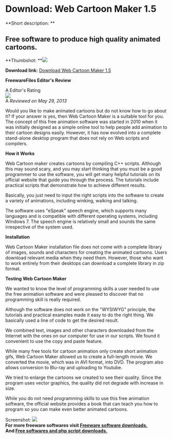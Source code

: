 # Download: Web Cartoon Maker 1.5

**Short description: **

## Free software to produce high quality animated cartoons.

  
**Thumbshot: **![](http://www.freewarefiles.com/screenshot/webcrtoonmkr_md.jpg)   
  
**Download link:** [Download Web Cartoon Maker 1.5](http://freesoftwares.boysofts.com/Web-Cartoon-Maker_program_64773.html)  
  

**FreewareFiles Editor's Review**  
  

A Editor's Rating  
![](http://www.freewarefiles.com/images/rating/5.gif)  
A _Reviewed on May 29, 2013_  
  
Would you like to make animated cartoons but do not know how to go about it?
If your answer is yes, then Web Cartoon Maker is a suitable tool for you. The
concept of this free animation software was started in 2010 when it was
initially designed as a simple online tool to help people add animation to
their cartoon designs easily. However, it has now evolved into a complete
stand-alone desktop program that does not rely on Web scripts and compilers.

**How it Works**

Web Cartoon maker creates cartoons by compiling C++ scripts. Although this may
sound scary, and you may start thinking that you must be a good programmer to
use the software, you will get many helpful tutorials on its official website
that guide you through the process. The tutorials include practical scripts
that demonstrate how to achieve different results.

Basically, you just need to input the right scripts into the software to
create a variety of animations, including winking, walking and talking.

The software uses "eSpeak" speech engine, which supports many languages and is
compatible with different operating systems, including Windows 7. The speech
engine is relatively small and sounds the same irrespective of the system
used.

**Installation**

Web Cartoon Maker installation file does not come with a complete library of
images, sounds and characters for creating the animated cartoons. Users
download relevant media when they need them. However, those who want to work
entirely from their desktops can download a complete library in zip format.

**Testing Web Cartoon Maker**

We wanted to know the level of programming skills a user needed to use the
free animation software and were pleased to discover that no programming skill
is really required.

Although the software does not work on the "WYSIWYG" principle, the tutorials
and practical examples made it easy to do the right thing. We basically used a
line of code to get the desired result.

We combined text, images and other characters downloaded from the Internet
with the ones on our computer for use in our scripts. We found it convenient
to use the copy and paste feature.

While many free tools for cartoon animation only create short animation gifs,
Web Cartoon Maker allowed us to create a full-length movie. We converted the
movie, which was in AVI format, into DVD. The program also allows conversion
to Blu-ray and uploading to Youtube.

We tried to enlarge the cartoons we created to see their quality. Since the
program uses vector graphics, the quality did not degrade with increase in
size.

While you do not need programming skills to use this free animation software,
the official website provides a book that can teach you how to program so you
can make even better animated cartoons.

  
  
Screenshot: ![](http://www.freewarefiles.com/screenshot/webcrtoonmkr.jpg)  
**For more freeware softwares visit [Freeware software downloads.](http://freesoftwares.boysofts.com/)**   
**And [Free softwares and php script downloads.](http://www.boysofts.com/)**

